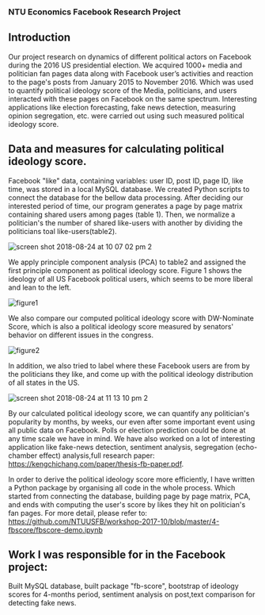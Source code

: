 ### NTU Economics Facebook Research Project

## Introduction
Our project research on dynamics of different political actors on Facebook during the 2016 US presidential election. We 
acquired 1000+ media and politician fan pages data along with Facebook user’s activities and reaction to the page's posts
from January 2015 to November 2016. Which was used to quantify political ideology score of the Media, politicians, and 
users interacted with these pages on Facebook on the same spectrum. Interesting applications like election forecasting, 
fake news detection, measuring opinion segregation, etc. were carried out using such measured political ideology score.



## Data and measures for calculating political ideology score.
Facebook "like" data, containing variables: user ID, post ID, page ID, like time, was stored in a local MySQL database.
We created Python scripts to connect the database for the bellow data processing. After deciding our interested period of 
time, our program generates a page by page matrix containing shared users among pages (table 1). Then, we normalize a politician's the number of shared like-users with another by dividing the politicians toal like-users(table2). 

![screen shot 2018-08-24 at 10 07 02 pm 2](https://user-images.githubusercontent.com/31845611/44614452-482e9b80-a7ea-11e8-91cf-d1c07785930e.png)



We apply principle component analysis (PCA) to table2 and assigned the first principle component as political ideology score. 
Figure 1 shows the ideology of all US Facebook political users, which seems to be more liberal and lean to the left. 

![figure1](https://user-images.githubusercontent.com/31845611/44614841-2d602500-a7f2-11e8-8814-b19036407ce5.png)


We also compare our computed political ideology score with DW-Nominate Score, which is also a political ideology score measured by senators' behavior on different issues in the congress. 

![figure2](https://user-images.githubusercontent.com/31845611/44614855-b8411f80-a7f2-11e8-9b33-b4827752738b.png)


In addition, we also tried to label where these Facebook users are from by the politicians they like, and come up with the political ideology distribution of all states in the US.

![screen shot 2018-08-24 at 11 13 10 pm 2](https://user-images.githubusercontent.com/31845611/44614905-57fead80-a7f3-11e8-9353-e20f2da804fb.png)



By our calculated political ideology score, we can quantify any politician's popularity by months, by weeks, our even after some important event using all public data on Facebook. Polls or election prediction could be done at any time scale we have in mind. We have also worked on a lot of interesting application like fake-news detection, sentiment analysis, segregation (echo-chamber effect) analysis,full research paper: https://kengchichang.com/paper/thesis-fb-paper.pdf.

In order to derive the political ideology score more efficiently, I have written a Python package by organising all code in the whole process. Which started from connecting the database, building page by page matrix, PCA, and ends with computing the user's score by likes they hit on politician's fan pages. For more detail, please refer to: https://github.com/NTUUSFB/workshop-2017-10/blob/master/4-fbscore/fbscore-demo.ipynb 


## Work I was responsible for in the Facebook project:
Built MySQL database, built package "fb-score", bootstrap of ideology scores for 4-months period, sentiment analysis on post,text comparison for detecting fake news.
